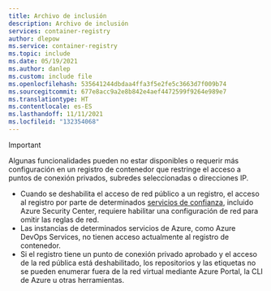 ```yaml
---
title: Archivo de inclusión
description: Archivo de inclusión
services: container-registry
author: dlepow
ms.service: container-registry
ms.topic: include
ms.date: 05/19/2021
ms.author: danlep
ms.custom: include file
ms.openlocfilehash: 535641244dbdaa4ffa3f5e2fe5c3663d7f009b74
ms.sourcegitcommit: 677e8acc9a2e8b842e4aef4472599f9264e989e7
ms.translationtype: HT
ms.contentlocale: es-ES
ms.lasthandoff: 11/11/2021
ms.locfileid: "132354068"
---
```

> [!IMPORTANT]
> Algunas funcionalidades pueden no estar disponibles o requerir más configuración en un registro de contenedor que restringe el acceso a puntos de conexión privados, subredes seleccionadas o direcciones IP.
>
> * Cuando se deshabilita el acceso de red público a un registro, el acceso al registro por parte de determinados [servicios de confianza](../articles/container-registry/allow-access-trusted-services.md), incluido Azure Security Center, requiere habilitar una configuración de red para omitir las reglas de red.
> * Las instancias de determinados servicios de Azure, como Azure DevOps Services, no tienen acceso actualmente al registro de contenedor.
> * Si el registro tiene un punto de conexión privado aprobado y el acceso de la red pública está deshabilitado, los repositorios y las etiquetas no se pueden enumerar fuera de la red virtual mediante Azure Portal, la CLI de Azure u otras herramientas.
